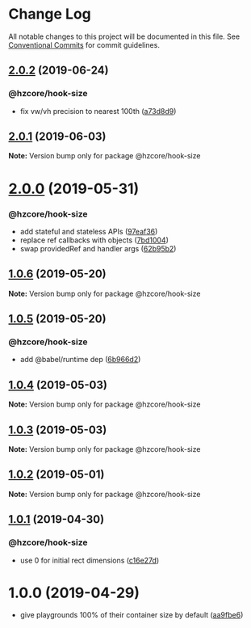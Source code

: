 # Change Log

All notable changes to this project will be documented in this file.
See [Conventional Commits](https://conventionalcommits.org) for commit guidelines.

## [2.0.2](https://github.com/hzdg/hz-core/compare/@hzcore/hook-size@2.0.1...@hzcore/hook-size@2.0.2) (2019-06-24)


### @hzcore/hook-size

* fix vw/vh precision to nearest 100th ([a73d8d9](https://github.com/hzdg/hz-core/commit/a73d8d9))


## [2.0.1](https://github.com/hzdg/hz-core/compare/@hzcore/hook-size@2.0.0...@hzcore/hook-size@2.0.1) (2019-06-03)

**Note:** Version bump only for package @hzcore/hook-size





# [2.0.0](https://github.com/hzdg/hz-core/compare/@hzcore/hook-size@1.0.6...@hzcore/hook-size@2.0.0) (2019-05-31)


### @hzcore/hook-size

* add stateful and stateless APIs ([97eaf36](https://github.com/hzdg/hz-core/commit/97eaf36))
* replace ref callbacks with objects ([7bd1004](https://github.com/hzdg/hz-core/commit/7bd1004))
* swap providedRef and handler args ([62b95b2](https://github.com/hzdg/hz-core/commit/62b95b2))


## [1.0.6](https://github.com/hzdg/hz-core/compare/@hzcore/hook-size@1.0.5...@hzcore/hook-size@1.0.6) (2019-05-20)

**Note:** Version bump only for package @hzcore/hook-size





## [1.0.5](https://github.com/hzdg/hz-core/compare/@hzcore/hook-size@1.0.4...@hzcore/hook-size@1.0.5) (2019-05-20)


### @hzcore/hook-size

* add @babel/runtime dep ([6b966d2](https://github.com/hzdg/hz-core/commit/6b966d2))


## [1.0.4](https://github.com/hzdg/hz-core/compare/@hzcore/hook-size@1.0.3...@hzcore/hook-size@1.0.4) (2019-05-03)

**Note:** Version bump only for package @hzcore/hook-size





## [1.0.3](https://github.com/hzdg/hz-core/compare/@hzcore/hook-size@1.0.2...@hzcore/hook-size@1.0.3) (2019-05-03)

**Note:** Version bump only for package @hzcore/hook-size





## [1.0.2](https://github.com/hzdg/hz-core/compare/@hzcore/hook-size@1.0.1...@hzcore/hook-size@1.0.2) (2019-05-01)

**Note:** Version bump only for package @hzcore/hook-size





## [1.0.1](https://github.com/hzdg/hz-core/compare/@hzcore/hook-size@1.0.0...@hzcore/hook-size@1.0.1) (2019-04-30)


### @hzcore/hook-size

* use 0 for initial rect dimensions ([c16e27d](https://github.com/hzdg/hz-core/commit/c16e27d))


# 1.0.0 (2019-04-29)


* give playgrounds 100% of their container size by default ([aa9fbe6](https://github.com/hzdg/hz-core/commit/aa9fbe6))
